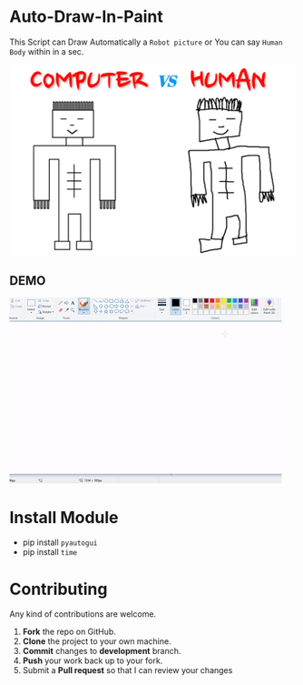 # Auto-Draw-In-Paint
This Script can Draw Automatically a `Robot picture` or You can say `Human Body` within in a sec.


![Screenshot](https://github.com/heykush/Auto-Draw-In-Paint/blob/master/Editor.jpg?raw=true)

## DEMO
![DEMO](https://github.com/heykush/Auto-Draw-In-Paint/blob/master/ezgif.com-crop.gif?raw=true)

# Install Module
- pip install `pyautogui`
- pip install `time`

Contributing
==========
Any kind of contributions are welcome.
1. **Fork** the repo on GitHub.
2. **Clone** the project to your own machine.
3. **Commit** changes to **development** branch.
4. **Push** your work back up to your fork.
5. Submit a **Pull request** so that I can review your changes
